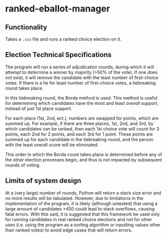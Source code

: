 # ranked-eballot-manager

## Functionality

Takes a `.csv` file and runs a ranked choice election on it.

## Election Technical Specifications

The program will run a series of adjudication rounds, during which it will attempt to determine a winner by majority (>50% of the vote). If one does not exist, it will remove the candidate with the least number of first-choice votes. If there is a tie for least number of first-choice votes, a tiebreaking round takes place.

In this tiebreaking round, the Borda method is used. This method is useful for determining which candidates have the most and least *overall* support, instead of just 1st place support.

For each place (1st, 2nd, ect.), numbers are swapped for points, which are summed up. For example, if there are three places, 1st, 2nd, and 3rd, by which candidates can be ranked, then each 1st choice vote will count for 3 points, each 2nd for 2 points, and each 3rd for 1 point. These points are summed up for each candidate in the tiebreaking round, and the person with the least overall score will be eliminated.

This order in which the Borda count takes place is determined before any of the other election processes begin, and thus is not impacted by subsequent rounds of voting.

## Limits of system design

At a (very large) number of rounds, Python will return a stack size error and no more results will be tabulated. However, due to limitations in the implementation of the program, it is likely (although untested) that using a large amount of candidates >450 could lead to stack overflows, causing fatal errors. With this said, it is suggested that this framework be used only for running candidates in real ranked choice elections and not for other uses (i.e. using the program as a sorting algorithm or inputting values other than ranked votes) to avoid edge cases that will return errors.
